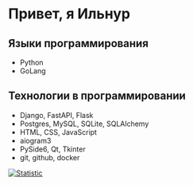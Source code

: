 # Привет, я Ильнур

## Языки программирования
* Python
* GoLang

## Технологии в программировании
* Django, FastAPI, Flask
* Postgres, MySQL, SQLite, SQLAlchemy
* HTML, CSS, JavaScript
* aiogram3
* PySide6, Qt, Tkinter
* git, github, docker

[![Statistic](https://github-readme-stats.vercel.app/api?username=khudaibirdin)](https://github.com/anuraghazra/github-readme-stats)
